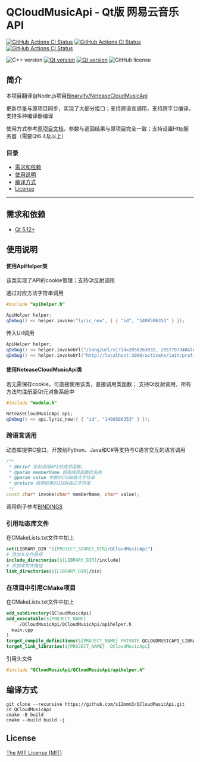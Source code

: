 # QCloudMusicApi - Qt版 网易云音乐 API

[![GitHub Actions CI Status](https://github.com/s12mmm3/QCloudMusicApi/actions/workflows/windows.yml/badge.svg)](https://github.com/s12mmm3/QCloudMusicApi/actions/workflows/windows.yml)
[![GitHub Actions CI Status](https://github.com/s12mmm3/QCloudMusicApi/actions/workflows/macos.yml/badge.svg)](https://github.com/s12mmm3/QCloudMusicApi/actions/workflows/macos.yml)
[![GitHub Actions CI Status](https://github.com/s12mmm3/QCloudMusicApi/actions/workflows/ubuntu.yml/badge.svg)](https://github.com/s12mmm3/QCloudMusicApi/actions/workflows/ubuntu.yml)

![C++ version](https://img.shields.io/badge/C++-11-00599C?logo=++)
[![Qt version](https://img.shields.io/badge/Qt-5.12+-41CD52?logo=qt)](https://www.qt.io)
[![Qt version](https://img.shields.io/badge/Qt-6.0+-41CD52?logo=qt)](https://www.qt.io)
![GitHub license](https://img.shields.io/github/license/s12mmm3/QCloudMusicApi)

## 简介

本项目翻译自Node.js项目[Binaryify/NeteaseCloudMusicApi](https://github.com/Binaryify/NeteaseCloudMusicApi)

更新尽量与原项目同步，实现了大部分接口；支持跨语言调用，支持跨平台编译，支持多种编译器编译

使用方式参考[原项目文档](https://binaryify.github.io/NeteaseCloudMusicApi)，参数与返回结果与原项目完全一致；支持设置Http服务器（需要Qt6.4及以上）

### 目录

- [需求和依赖](#需求和依赖)
- [使用说明](#使用说明)
- [编译方式](#编译方式)
- [License](#License)

---

## 需求和依赖

- [Qt 5.12+](https://www.qt.io/download-qt-installer)

## 使用说明

#### 使用ApiHelper类

该类实现了API的cookie管理；支持Qt反射调用

通过对应方法字符串调用
```C++
#include "apihelper.h"

ApiHelper helper;
qDebug() << helper.invoke("lyric_new", { { "id", "1408586353" } });
```
传入Url调用
```C++
ApiHelper helper;
qDebug() << helper.invokeUrl("/song/url/v1?id=2058263032, 2057797340&level=exhigh");
qDebug() << helper.invokeUrl("http://localhost:3000/activate/init/profile");
```

#### 使用NeteaseCloudMusicApi类

若无需保存cookie，可直接使用该类，直接调用类函数；
支持Qt反射调用，所有方法均注册至Qt元对象系统中

```C++
#include "module.h"

NeteaseCloudMusicApi api;
qDebug() << api.lyric_new({ { "id", "1408586353" } });
```

### 跨语言调用

动态库提供C接口，开放给Python、Java和C#等支持与C语言交互的语言调用
```C++
/**
 * @brief 反射调用API的成员函数。
 * @param memberName 调用成员函数的名称
 * @param value 参数的JSON格式字符串
 * @return 调用结果的JSON格式字符串
 */
const char* invoke(char* memberName, char* value);
```

调用例子参考[BINDINGS](./BINDINGS.md)

### 引用动态库文件

在CMakeLists.txt文件中加上
```CMake
set(LIBRARY_DIR "${PROJECT_SOURCE_DIR}/QCloudMusicApi")
# 添加头文件路径
include_directories(${LIBRARY_DIR}/include)
# 添加库文件路径
link_directories(${LIBRARY_DIR}/bin)
```

### 在项目中引用CMake项目

在CMakeLists.txt文件中加上
```CMake
add_subdirectory(QCloudMusicApi)
add_executable(${PROJECT_NAME}
    ./QCloudMusicApi/QCloudMusicApi/apihelper.h
  main.cpp
)
target_compile_definitions(${PROJECT_NAME} PRIVATE QCLOUDMUSICAPI_LIBRARY)
target_link_libraries(${PROJECT_NAME}  QCloudMusicApi)
```
引用头文件
```C++
#include "QCloudMusicApi/QCloudMusicApi/apihelper.h"
```

## 编译方式

```Shell
git clone --recursive https://github.com/s12mmm3/QCloudMusicApi.git
cd QCloudMusicApi
cmake -B build
cmake --build build -j
```

## License

[The MIT License (MIT)](https://github.com/s12mmm3/QCloudMusicApi/blob/master/LICENSE)
